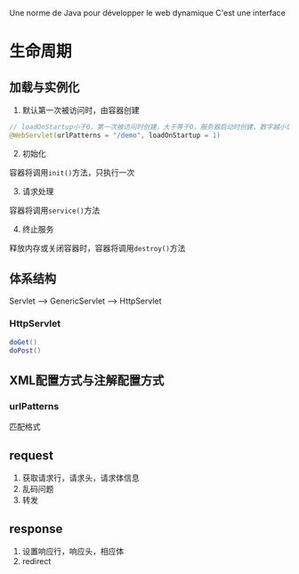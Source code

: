
Une norme de Java pour développer le web dynamique
C'est une interface


# 生命周期

## 加载与实例化

1. 默认第一次被访问时，由容器创建

```java
// loadOnStartup小于0，第一次被访问时创建，大于等于0，服务器启动时创建，数字越小优先级越高
@WebServlet(urlPatterns = "/demo", loadOnStartup = 1)
```

2. 初始化

容器将调用```init()```方法，只执行一次

3. 请求处理

容器将调用```service()```方法

4. 终止服务

释放内存或关闭容器时，容器将调用```destroy()```方法

## 体系结构

Servlet --> GenericServlet --> HttpServlet

### HttpServlet

```java
doGet()
doPost()
```


## XML配置方式与注解配置方式

### urlPatterns

匹配格式

## request

1. 获取请求行，请求头，请求体信息
2. 乱码问题
3. 转发

## response

1. 设置响应行，响应头，相应体
2. redirect

